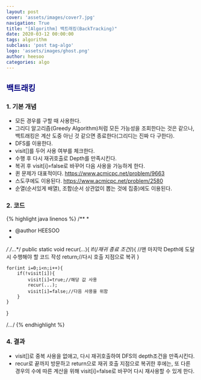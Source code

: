 ```yaml
---
layout: post
cover: 'assets/images/cover7.jpg'
navigation: True
title: "[Algorithm] 백트래킹(BackTracking)"
date: 2020-03-12 00:00:00
tags: algorithm
subclass: 'post tag-algo'
logo: 'assets/images/ghost.png'
author: heesoo
categories: algo
---
```


## <span style="color:navy">백트래킹</span>

### 1. 기본 개념
- 모든 경우를 구할 때 사용한다.
- 그리디 알고리즘(Greedy Algorithm)처럼 모든 가능성을 조회한다는 것은 같으나, 백트래킹은 계산 도중 아닌 것 같으면 종료한다(그리디는 진짜 다 구한다).
- DFS를 이용한다.
- visit[]를 두어 사용 여부를 체크한다.
- 수행 후 다시 재귀호출로 Depth를 만족시킨다.
- 복귀 후 visit[i]=false로 바꾸어 다음 사용을 가능하게 한다.
- 퀸 문제가 대표적이다. <https://www.acmicpc.net/problem/9663>
- 스도쿠에도 이용된다. <https://www.acmicpc.net/problem/2580>
- 순열(순서있게 배열), 조합(순서 상관없이 뽑는 것에 집중)에도 이용된다.

### 2. 코드
{% highlight java linenos %}
/**
 *
 * @author HEESOO
 *
 */
/*...*/
public static void recur(...){
    if(/*재귀 종료 조건*/){
        //맨 마지막 Depth에 도달 시 수행해야 할 코드 작성
        return;//다시 호출 지점으로 복귀
    }

    for(int i=0;i<n;i++){
        if(!visit[i]){
            visit[i]=true;//해당 값 사용
            recur(...);
            visit[i]=false;//다음 사용을 위함
        }
    }
}

/*...*/
{% endhighlight %}

### 4. 결과
- visit[]로 중복 사용을 없애고, 다시 재귀호출하여 DFS의 depth조건을 만족시킨다.
- recur로 끝까지 방문하고 return으로 재귀 호출 지점으로 복귀한 후에는, 또 다른 경우의 수에 따른 계산을 위해 visit[i]=false로 바꾸어 다시 재사용할 수 있게 한다.

